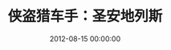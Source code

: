 ---
layout: project
title:  "侠盗猎车手：圣安地列斯"
date:   2012-08-15 00:00:00
categories: Project
logo: http://photo.wmhhz.com/GTASA.jpg
ver: Kana(2.11)
jindu: 100
type: 游戏
time: 2016-03-20
permalink: /GTASA/
download: 0
---